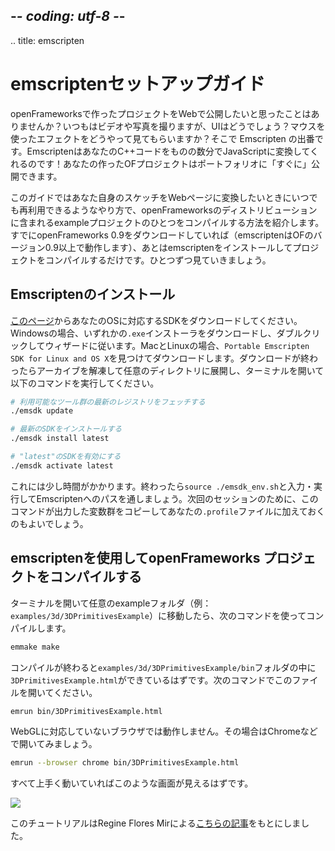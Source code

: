 ## -*- coding: utf-8 -*-
.. title: emscripten

emscriptenセットアップガイド
===========

openFrameworksで作ったプロジェクトをWebで公開したいと思ったことはありませんか？いつもはビデオや写真を撮りますが、UIはどうでしょう？マウスを使ったエフェクトをどうやって見てもらいますか？そこで Emscripten の出番です。EmscriptenはあなたのC++コードをものの数分でJavaScriptに変換してくれるのです！あなたの作ったOFプロジェクトはポートフォリオに「すぐに」公開できます。

このガイドではあなた自身のスケッチをWebページに変換したいときにいつでも再利用できるようなやり方で、openFrameworksのディストリビューションに含まれるexampleプロジェクトのひとつをコンパイルする方法を紹介します。すでにopenFrameworks 0.9をダウンロードしていれば（emscriptenはOFのバージョン0.9以上で動作します）、あとはemscriptenをインストールしてプロジェクトをコンパイルするだけです。ひとつずつ見ていきましょう。

Emscriptenのインストール
------------------

[このページ](https://kripken.github.io/emscripten-site/docs/getting_started/downloads.html)からあなたのOSに対応するSDKをダウンロードしてください。Windowsの場合、いずれかの`.exe`インストーラをダウンロードし、ダブルクリックしてウィザードに従います。MacとLinuxの場合、`Portable Emscripten SDK for Linux and OS X`を見つけてダウンロードします。ダウンロードが終わったらアーカイブを解凍して任意のディレクトリに展開し、ターミナルを開いて以下のコマンドを実行してください。

```bash
# 利用可能なツール群の最新のレジストリをフェッチする
./emsdk update

# 最新のSDKをインストールする
./emsdk install latest

# "latest"のSDKを有効にする
./emsdk activate latest
```

これには少し時間がかかります。終わったら`source ./emsdk_env.sh`と入力・実行してEmscriptenへのパスを通しましょう。次回のセッションのために、このコマンドが出力した変数群をコピーしてあなたの`.profile`ファイルに加えておくのもよいでしょう。

emscriptenを使用してopenFrameworks プロジェクトをコンパイルする
--------------------------------------

ターミナルを開いて任意のexampleフォルダ（例：`examples/3d/3DPrimitivesExample`）に移動したら、次のコマンドを使ってコンパイルします。

```bash
emmake make
```
コンパイルが終わると`examples/3d/3DPrimitivesExample/bin`フォルダの中に`3DPrimitivesExample.html`ができているはずです。次のコマンドでこのファイルを開いてください。

```bash
emrun bin/3DPrimitivesExample.html
```

WebGLに対応していないブラウザでは動作しません。その場合はChromeなどで開いてみましょう。

```bash
emrun --browser chrome bin/3DPrimitivesExample.html
```

すべて上手く動いていればこのような画面が見えるはずです。

![](/setup/emscripten/3dprimitives.png)

このチュートリアルはRegine Flores Mirによる[こちらの記事](http://www.reginafloresmir.com/blog/2015/5/14/openframeworks-on-the-line)をもとにしました。
